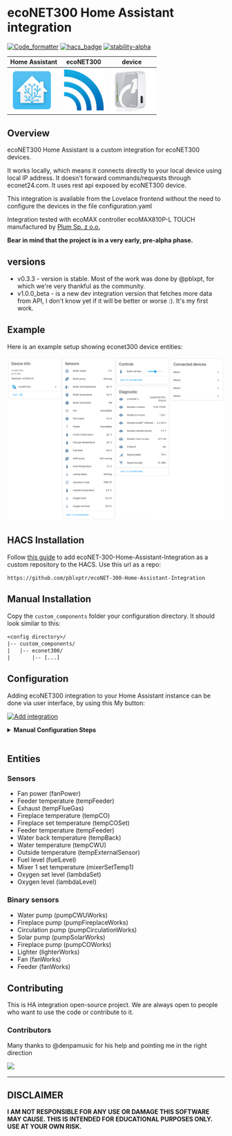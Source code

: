 # ecoNET300 Home Assistant integration

[![Code_formatter](https://img.shields.io/endpoint?url=https://raw.githubusercontent.com/astral-sh/ruff/main/assets/badge/v2.json)](https://github.com/astral-sh/ruff)
[![hacs_badge](https://img.shields.io/badge/HACS-Default-41BDF5.svg)](https://github.com/hacs/integration)
[![stability-alpha](https://img.shields.io/badge/stability-alpha-f4d03f.svg)](https://guidelines.denpa.pro/stability#alpha)

<div align="center">

| Home Assistant  | ecoNET300     | device        |
| --------------- | ------------- | ------------- |
| <img src="images/ha.png" width="100" height="100" />                |   <img src="images/econet.webp" width="95" height="95" />            | <img src="images/econet300_device.jpg" width="100" height="100" /> |

</div>




## Overview
ecoNET300 Home Assistant is a custom integration for ecoNET300 devices. 

It works locally, which means it connects directly to your local device using local IP address. It doesn't forward commands/requests through econet24.com. It uses rest api exposed by ecoNET300 device.

This integration is available from the Lovelace frontend without the need to configure the devices in the file configuration.yaml

Integration tested with ecoMAX controller ecoMAX810P-L TOUCH manufactured by [Plum Sp. z o.o.](https://www.plum.pl/)

**Bear in mind that the project is in a very early, pre-alpha phase.**

## versions
* v0.3.3 - version is stable. Most of the work was done by @pblxpt, for which we're very thankful as the community.
* v1.0.0_beta - is a new dev integration version that fetches more data from API, I don't know yet if it will be better or worse :). It's my first work.


## Example
Here is an example setup showing econet300 device entities:

<div align="center">


<img src="images/sensors.png" />             

</div>

## HACS Installation ##
Follow [this guide](https://hacs.xyz/docs/faq/custom_repositories/) to add ecoNET-300-Home-Assistant-Integration as a custom repository to the HACS.
Use this url as a repo: 
```
https://github.com/pblxptr/ecoNET-300-Home-Assistant-Integration
```

## Manual Installation
Copy the  `custom_components` folder your configuration directory.
It should look similar to this:
```
<config directory>/
|-- custom_components/
|   |-- econet300/
|       |-- [...]
```

## Configuration

Adding ecoNET300 integration to your Home Assistant instance can be done via user interface, by using this My button:


[![Add integration](https://my.home-assistant.io/badges/config_flow_start.svg)](https://my.home-assistant.io/redirect/config_flow_start?domain=econet300)
<details>
  <summary><b>Manual Configuration Steps</b></summary>
  
Apart from using 'My button' (in case it doesn't work) you can also perform the following steps manually:

1. Browse to your Home Assistant instance.
2. In the sidebar click on Settings.
3. From the configuration menu select: Devices & Services.
4. In the bottom right, click on the Add Integration button.
5. From the list, search and select "ecoNET300".

![Search dialog](images/search.png)

6. Enter your connection details and click `Submit`.  

__Host__: Local IP/domain of your device.  

__Username__: Local username (NOT the username that you use to login to econet24.com!).

__Password__: Local password (NOT the password that you use to login to econet24.com!).

![Configuration dialog](images/configure.png)

7. Your device should now be available in your Home Assistant installation.

![Success](images/success.png)
  
</details>
<br>

## Entities
### Sensors
- Fan power (fanPower)
- Feeder temperature (tempFeeder)
- Exhaust (tempFlueGas)
- Fireplace temperature (tempCO)
- Fireplace set temperature (tempCOSet)
- Feeder temperature (tempFeeder)
- Water back temperature (tempBack)
- Water temperature (tempCWU)
- Outside temperature (tempExternalSensor)
- Fuel level (fuelLevel)
- Mixer 1 set temperature (mixerSetTemp1)
- Oxygen set level (lambdaSet)
- Oxygen level (lambdaLevel)

### Binary sensors
- Water pump (pumpCWUWorks)
- Fireplace pump (pumpFireplaceWorks)
- Circulation pump (pumpCirculationWorks)
- Solar pump (pumpSolarWorks)
- Fireplace pump (pumpCOWorks)
- Lighter (lighterWorks)
- Fan (fanWorks)
- Feeder (fanWorks)

## Contributing

This is HA integration open-source project. We are always open to people who want to use the code or contribute to it.


### Contributors
Many thanks to @denpamusic for his help and pointing me in the right direction

<a href="https://github.com/jontofront/ecoNET-300-Home-Assistant-Integration/graphs/contributors">
  <img src="https://contrib.rocks/image?repo=jontofront/ecoNET-300-Home-Assistant-Integration" />
</a>

---
## DISCLAIMER
**I AM NOT RESPONSIBLE FOR ANY USE OR DAMAGE THIS SOFTWARE MAY CAUSE. THIS IS INTENDED FOR EDUCATIONAL PURPOSES ONLY. USE AT YOUR OWN RISK.**
